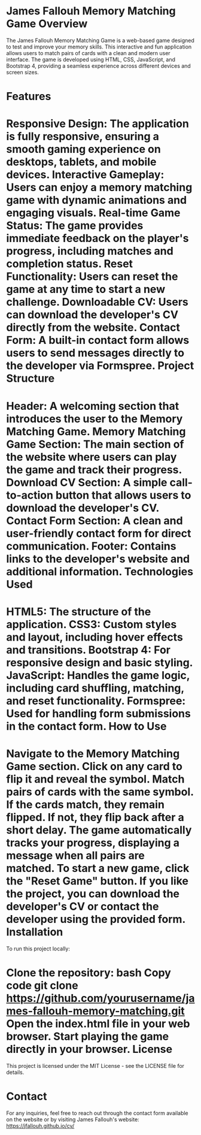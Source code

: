 James Fallouh Memory Matching Game
Overview
====================
The James Fallouh Memory Matching Game is a web-based game designed to test and improve your memory skills. This interactive and fun application allows users to match pairs of cards with a clean and modern user interface. The game is developed using HTML, CSS, JavaScript, and Bootstrap 4, providing a seamless experience across different devices and screen sizes.

Features
====================

Responsive Design: The application is fully responsive, ensuring a smooth gaming experience on desktops, tablets, and mobile devices.
Interactive Gameplay: Users can enjoy a memory matching game with dynamic animations and engaging visuals.
Real-time Game Status: The game provides immediate feedback on the player's progress, including matches and completion status.
Reset Functionality: Users can reset the game at any time to start a new challenge.
Downloadable CV: Users can download the developer's CV directly from the website.
Contact Form: A built-in contact form allows users to send messages directly to the developer via Formspree.
Project Structure
====================

Header: A welcoming section that introduces the user to the Memory Matching Game.
Memory Matching Game Section: The main section of the website where users can play the game and track their progress.
Download CV Section: A simple call-to-action button that allows users to download the developer's CV.
Contact Form Section: A clean and user-friendly contact form for direct communication.
Footer: Contains links to the developer's website and additional information.
Technologies Used
====================

HTML5: The structure of the application.
CSS3: Custom styles and layout, including hover effects and transitions.
Bootstrap 4: For responsive design and basic styling.
JavaScript: Handles the game logic, including card shuffling, matching, and reset functionality.
Formspree: Used for handling form submissions in the contact form.
How to Use
====================

Navigate to the Memory Matching Game section.
Click on any card to flip it and reveal the symbol.
Match pairs of cards with the same symbol. If the cards match, they remain flipped. If not, they flip back after a short delay.
The game automatically tracks your progress, displaying a message when all pairs are matched.
To start a new game, click the "Reset Game" button.
If you like the project, you can download the developer's CV or contact the developer using the provided form.
Installation
====================
To run this project locally:

Clone the repository:
bash
Copy code
git clone https://github.com/yourusername/james-fallouh-memory-matching.git
Open the index.html file in your web browser.
Start playing the game directly in your browser.
License
====================
This project is licensed under the MIT License - see the LICENSE file for details.

Contact
====================
For any inquiries, feel free to reach out through the contact form available on the website or by visiting James Fallouh's website:
https://jfallouh.github.io/cv/
